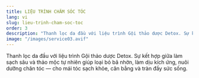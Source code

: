 ```yaml
---
title: LIỆU TRÌNH CHĂM SÓC TÓC
lang: vi
slug: lieu-trinh-cham-soc-toc
order: 3
description: "Thanh lọc da đầu với liệu trình Gội thảo dược Detox. Sự kết hợp giữa làm sạch sâu và thảo mộc tự nhiên giúp loại bỏ bã nhờn, làm dịu kích ứng, nuôi dưỡng chân tóc — cho mái tóc sạch khỏe, cân bằng và tràn đầy sức sống."
image: "/images/service03.avif"
---
```

Thanh lọc da đầu với liệu trình Gội thảo dược Detox. Sự kết hợp giữa làm sạch sâu và thảo mộc tự nhiên giúp loại bỏ bã nhờn, làm dịu kích ứng, nuôi dưỡng chân tóc — cho mái tóc sạch khỏe, cân bằng và tràn đầy sức sống.
